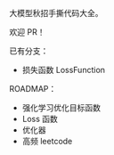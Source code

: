 大模型秋招手撕代码大全。

欢迎 PR！

已有分支：
- 损失函数 LossFunction 

ROADMAP：
  - 强化学习优化目标函数
  - Loss 函数
  - 优化器
  - 高频 leetcode